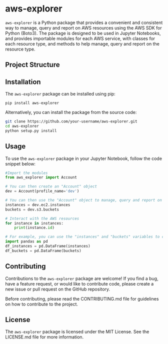# aws-explorer

`aws-explorer` is a Python package that provides a convenient and consistent way to manage, query and report on AWS resources using the AWS SDK for Python (Boto3). The package is designed to be used in Jupyter Notebooks, and provides importable modules for each AWS service, with classes for each resource type, and methods to help manage, query and report on the resource type.


## Project Structure

<!-- ```bash{cmd=true hide=true run_on_save}

# Output the tree structure of the project
tree .. --gitignore --dirsfirst --noreport --sort=name -I "__pycache__"
```
 -->

## Installation

The `aws-explorer` package can be installed using pip:

```
pip install aws-explorer
```

Alternatively, you can install the package from the source code:

```bash
git clone https://github.com/your-username/aws-explorer.git
cd aws-explorer
python setup.py install
```

## Usage

To use the `aws-explorer` package in your Jupyter Notebook, follow the code snippet below:

```python
#Import the modules
from aws_explorer import Account

# You can then create an "Account" object
dev = Account(profile_name='dev')

# You can then use the "Account" object to manage, query and report on the AWS resources
instances = dev.ec2.instances
buckets = dev.s3.buckets

# Interact with the AWS resources
for instance in instances:
    print(instance.id)

# For example, you can use the "instances" and "buckets" variables to create a pandas DataFrame
import pandas as pd
df_instances = pd.DataFrame(instances)
df_buckets = pd.DataFrame(buckets)
```
<!-- For more information on how to use the aws-explorer package, please refer to the documentation. -->

## Contributing

Contributions to the `aws-explorer` package are welcome! If you find a bug, have a feature request, or would like to contribute code, please create a new issue or pull request on the GitHub repository.

Before contributing, please read the CONTRIBUTING.md file for guidelines on how to contribute to the project.

## License

The `aws-explorer` package is licensed under the MIT License. See the LICENSE.md file for more information.



<!-- -------------------------------- Links -------------------------------- -->

[Boto3]: https://boto3.readthedocs.io/en/latest/
[AWS CLI]: https://aws.amazon.com/cli/

<!-- ---------------------------- Abbreviations ----------------------------- -->

<!-- *[AWS]: Amazon Web Services -->
